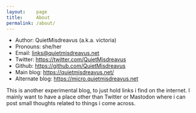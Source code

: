 ```yaml
---
layout:    page
title:     About
permalink: /about/
---
```


- Author: QuietMisdreavus (a.k.a. victoria)
- Pronouns: she/her
- Email: links@quietmisdreavus.net
- Twitter: <https://twitter.com/QuietMisdreavus>
- Github: <https://github.com/QuietMisdreavus>
- Main blog: <https://quietmisdreavus.net/>
- Alternate blog: <https://micro.quietmisdreavus.net>

This is another experimental blog, to just hold links i find on the internet. I mainly want to have
a place other than Twitter or Mastodon where i can post small thoughts related to things i come
across.
